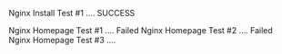Nginx Install Test #1 .... SUCCESS

Nginx Homepage Test #1 .... Failed
Nginx Homepage Test #2 .... Failed
Nginx Homepage Test #3 ....
